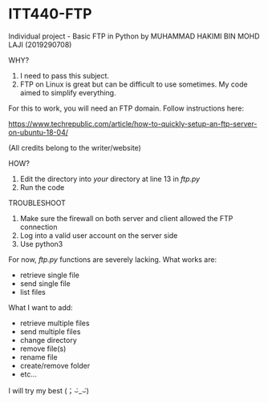 # ITT440-FTP
Individual project - Basic FTP in Python
by MUHAMMAD HAKIMI BIN MOHD LAJI (2019290708)

WHY?
1. I need to pass this subject.
2. FTP on Linux is great but can be difficult to use sometimes. My code aimed to simplify everything.

For this to work, you will need an FTP domain. Follow instructions here: 

https://www.techrepublic.com/article/how-to-quickly-setup-an-ftp-server-on-ubuntu-18-04/

(All credits belong to the writer/website)


HOW?
1. Edit the directory into *your* directory at line 13 in *ftp.py*
2. Run the code

TROUBLESHOOT
1. Make sure the firewall on both server and client allowed the FTP connection
2. Log into a valid user account on the server side
3. Use python3

For now, *ftp.py* functions are severely lacking. What works are:
- retrieve single file
- send single file
- list files

What I want to add:
- retrieve multiple files
- send multiple files
- change directory
- remove file(s)
- rename file
- create/remove folder
- etc...

I will try my best (；⌣̀_⌣́)	
